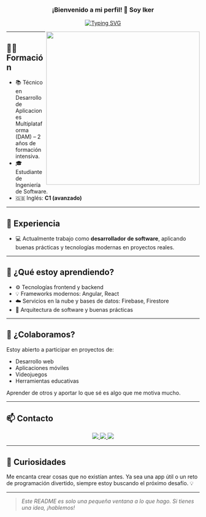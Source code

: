 <h3 align="center">
  ¡Bienvenido a mi perfil! 👋 Soy Iker
</h3>

<p align="center">
<a href="https://git.io/typing-svg"><img src="https://readme-typing-svg.demolab.com?font=Fira+Code&duration=3000&pause=300&color=00D13B&center=true&vCenter=true&width=750&height=80&lines=Desarrollador+de+Software+en+constante+aprendizaje;Apasionado+por+la+tecnolog%C3%ADa+y+la+innovaci%C3%B3n;Siempre+buscando+el+pr%C3%B3ximo+reto+%F0%9F%92%BB" alt="Typing SVG" /></a>
</p>

<img align="right" src="https://github-readme-stats.vercel.app/api?username=Iker02&show_icons=true&title_color=ffffff&icon_color=00d13b&text_color=9f9f9f&bg_color=000000&border_color=00d13b&include_all_commits=true" width="400"/>

---

## 👨‍🎓 Formación

- 📚 Técnico en Desarrollo de Aplicaciones Multiplataforma (DAM) – 2 años de formación intensiva.
- 🎓 Estudiante de Ingeniería de Software.
- 🇬🇧 Inglés: **C1 (avanzado)**

---

## 💼 Experiencia

- 💻 Actualmente trabajo como **desarrollador de software**, aplicando buenas prácticas y tecnologías modernas en proyectos reales.

---

## 🚀 ¿Qué estoy aprendiendo?

- ⚙️ Tecnologías frontend y backend  
- 💡 Frameworks modernos: Angular, React  
- ☁️ Servicios en la nube y bases de datos: Firebase, Firestore  
- 🧠 Arquitectura de software y buenas prácticas

---

## 🤝 ¿Colaboramos?

Estoy abierto a participar en proyectos de:

- Desarrollo web
- Aplicaciones móviles
- Videojuegos
- Herramientas educativas

Aprender de otros y aportar lo que sé es algo que me motiva mucho.

---

## 📫 Contacto

<p align="center">
  <a href="mailto:iker.moreno002@gmail.com">
    <img src="https://img.shields.io/badge/email-D14836?style=for-the-badge&logo=gmail&logoColor=white" />
  </a>
  <a href="https://github.com/Iker02" target="_blank">
    <img src="https://img.shields.io/badge/GitHub-100000?style=for-the-badge&logo=github&logoColor=white" />
  </a>
  <a href="https://www.linkedin.com/in/iker-madariaga-moreno-4b2428346/" target="_blank">
    <img src="https://img.shields.io/badge/LinkedIn-0077B5?style=for-the-badge&logo=linkedin&logoColor=white" />
  </a>
</p>

---

## 🧠 Curiosidades

Me encanta crear cosas que no existían antes. Ya sea una app útil o un reto de programación divertido, siempre estoy buscando el próximo desafío. 💡

---

> *Este README es solo una pequeña ventana a lo que hago. Si tienes una idea, ¡hablemos!*
